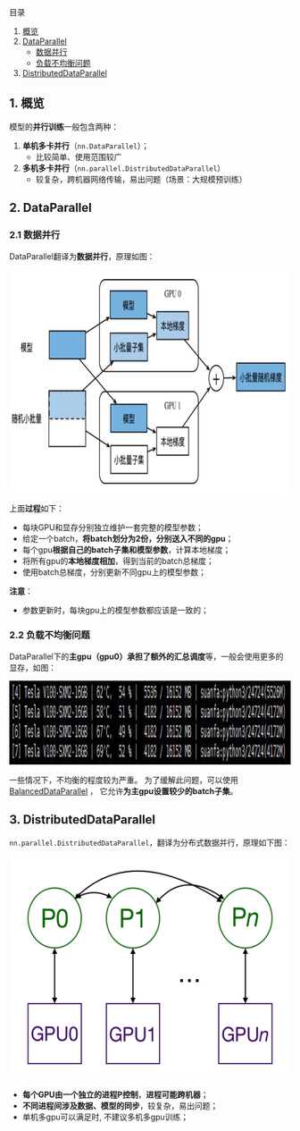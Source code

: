 目录
1. [概览](#1-概览)
2. [DataParallel](#2-dataparallel)
   - [数据并行](#21-数据并行)
   - [负载不均衡问题](#22-负载不均衡问题)
3. [DistributedDataParallel](#3-distributeddataparallel)


## 1. 概览
模型的**并行训练**一般包含两种：

1. **单机多卡并行**（`nn.DataParallel`）；
   - 比较简单、使用范围较广
2. **多机多卡并行**（`nn.parallel.DistributedDataParallel`）
   - 较复杂，跨机器网络传输，易出问题（场景：大规模预训练）

## 2. DataParallel

### 2.1 数据并行
DataParallel翻译为**数据并行**，原理如图：

<img height="400" src="images/data-parallel.png"/>

上面**过程**如下：
- 每块GPU和显存分别独立维护一套完整的模型参数；
- 给定一个batch，**将batch划分为2份，分别送入不同的gpu**；
- 每个gpu**根据自己的batch子集和模型参数**，计算本地梯度；
- 将所有gpu的**本地梯度相加**，得到当前的batch总梯度；
- 使用batch总梯度，分别更新不同gpu上的模型参数；

**注意**：
- 参数更新时，每块gpu上的模型参数都应该是一致的；

### 2.2 负载不均衡问题
DataParallel下的**主gpu（gpu0）承担了额外的汇总调度**等，一般会使用更多的显存，如图：

<img height="150" src="images/data-parallel-lb-imbalanced.png"/>

一些情况下，不均衡的程度较为严重。 为了缓解此问题，可以使用 [BalancedDataParallel](https://github.com/Link-Li/Balanced-DataParallel) ， 它允许**为主gpu设置较少的batch子集**。

## 3. DistributedDataParallel
`nn.parallel.DistributedDataParallel`，翻译为分布式数据并行，原理如下图：

<img height="400" src="images/distributed-data-parallel.png"/>

- **每个GPU由一个独立的进程P控制**，**进程可能跨机器**；
- **不同进程间涉及数据、模型的同步**，较复杂，易出问题；
- 单机多gpu可以满足时, 不建议多机多gpu训练；

